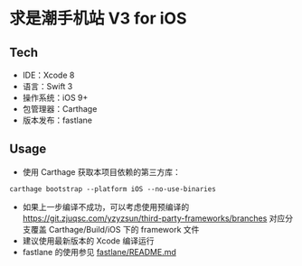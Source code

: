 # 求是潮手机站 V3 for iOS

## Tech

- IDE：Xcode 8
- 语言：Swift 3
- 操作系统：iOS 9+
- 包管理器：Carthage
- 版本发布：fastlane

## Usage

- 使用 Carthage 获取本项目依赖的第三方库：

```
carthage bootstrap --platform iOS --no-use-binaries
```

- 如果上一步编译不成功，可以考虑使用预编译的 https://git.zjuqsc.com/yzyzsun/third-party-frameworks/branches 对应分支覆盖 Carthage/Build/iOS 下的 framework 文件
- 建议使用最新版本的 Xcode 编译运行
- fastlane 的使用参见 [fastlane/README.md](fastlane/README.md)
